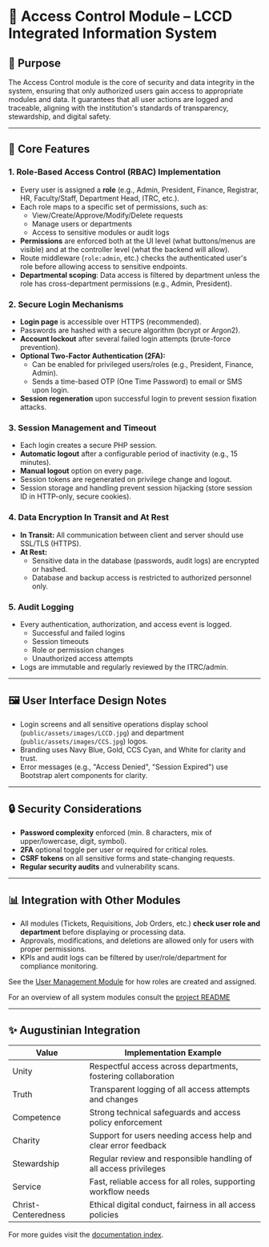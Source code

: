 # 🔐 Access Control Module – LCCD Integrated Information System

## 🎯 Purpose

The Access Control module is the core of security and data integrity in the system, ensuring that only authorized users gain access to appropriate modules and data. It guarantees that all user actions are logged and traceable, aligning with the institution's standards of transparency, stewardship, and digital safety.

---

## 🧩 Core Features

### 1. Role-Based Access Control (RBAC) Implementation
- Every user is assigned a **role** (e.g., Admin, President, Finance, Registrar, HR, Faculty/Staff, Department Head, ITRC, etc.).
- Each role maps to a specific set of permissions, such as:
  - View/Create/Approve/Modify/Delete requests
  - Manage users or departments
  - Access to sensitive modules or audit logs
- **Permissions** are enforced both at the UI level (what buttons/menus are visible) and at the controller level (what the backend will allow).
- Route middleware (`role:admin`, etc.) checks the authenticated user's role before allowing access to sensitive endpoints.
- **Departmental scoping**: Data access is filtered by department unless the role has cross-department permissions (e.g., Admin, President).

### 2. Secure Login Mechanisms
- **Login page** is accessible over HTTPS (recommended).
- Passwords are hashed with a secure algorithm (bcrypt or Argon2).
- **Account lockout** after several failed login attempts (brute-force prevention).
- **Optional Two-Factor Authentication (2FA):**
  - Can be enabled for privileged users/roles (e.g., President, Finance, Admin).
  - Sends a time-based OTP (One Time Password) to email or SMS upon login.
- **Session regeneration** upon successful login to prevent session fixation attacks.

### 3. Session Management and Timeout
- Each login creates a secure PHP session.
- **Automatic logout** after a configurable period of inactivity (e.g., 15 minutes).
- **Manual logout** option on every page.
- Session tokens are regenerated on privilege change and logout.
- Session storage and handling prevent session hijacking (store session ID in HTTP-only, secure cookies).

### 4. Data Encryption In Transit and At Rest
- **In Transit:** All communication between client and server should use SSL/TLS (HTTPS).
- **At Rest:**
  - Sensitive data in the database (passwords, audit logs) are encrypted or hashed.
  - Database and backup access is restricted to authorized personnel only.

### 5. Audit Logging
- Every authentication, authorization, and access event is logged.
  - Successful and failed logins
  - Session timeouts
  - Role or permission changes
  - Unauthorized access attempts
- Logs are immutable and regularly reviewed by the ITRC/admin.

---

## 🖼️ User Interface Design Notes

- Login screens and all sensitive operations display school (`public/assets/images/LCCD.jpg`) and department (`public/assets/images/CCS.jpg`) logos.
- Branding uses Navy Blue, Gold, CCS Cyan, and White for clarity and trust.
- Error messages (e.g., "Access Denied", "Session Expired") use Bootstrap alert components for clarity.

---

## 🔒 Security Considerations

- **Password complexity** enforced (min. 8 characters, mix of upper/lowercase, digit, symbol).
- **2FA** optional toggle per user or required for critical roles.
- **CSRF tokens** on all sensitive forms and state-changing requests.
- **Regular security audits** and vulnerability scans.

---

## 📊 Integration with Other Modules

- All modules (Tickets, Requisitions, Job Orders, etc.) **check user role and department** before displaying or processing data.
- Approvals, modifications, and deletions are allowed only for users with proper permissions.
- KPIs and audit logs can be filtered by user/role/department for compliance monitoring.

See the [User Management Module](user.md) for how roles are created and assigned.

For an overview of all system modules consult the [project README](../README.md)

---

## ✨ Augustinian Integration

| Value           | Implementation Example                                             |
|-----------------|-------------------------------------------------------------------|
| Unity           | Respectful access across departments, fostering collaboration      |
| Truth           | Transparent logging of all access attempts and changes             |
| Competence      | Strong technical safeguards and access policy enforcement          |
| Charity         | Support for users needing access help and clear error feedback     |
| Stewardship     | Regular review and responsible handling of all access privileges   |
| Service         | Fast, reliable access for all roles, supporting workflow needs     |
| Christ-Centeredness | Ethical digital conduct, fairness in all access policies       |

For more guides visit the [documentation index](README.md).
